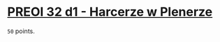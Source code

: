 # [PREOI 32 d1 - Harcerze w Plenerze](https://sio2.staszic.waw.pl/c/preoi-2025/p/har/)

`50` points.
